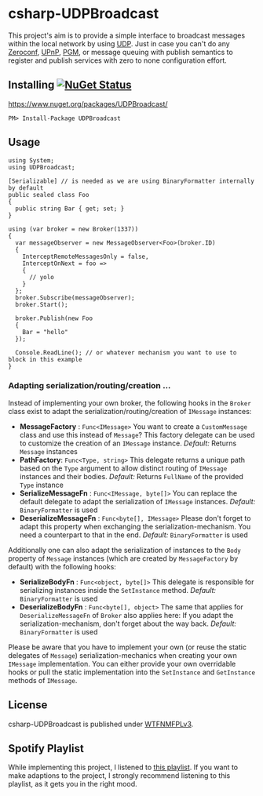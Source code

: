# csharp-UDPBroadcast

This project's aim is to provide a simple interface to broadcast messages within the local network by using [UDP](https://en.wikipedia.org/wiki/User_Datagram_Protocol). Just in case you can't do any [Zeroconf](https://en.wikipedia.org/wiki/Zero-configuration_networking), [UPnP](https://en.wikipedia.org/wiki/Universal_Plug_and_Play), [PGM](https://en.wikipedia.org/wiki/Pragmatic_General_Multicast), or message queuing with publish semantics to register and publish services with zero to none configuration effort.

## Installing [![NuGet Status](http://img.shields.io/nuget/v/UDPBroadcast.svg?style=flat)](https://www.nuget.org/packages/UDPBroadcast/)

https://www.nuget.org/packages/UDPBroadcast/

    PM> Install-Package UDPBroadcast

## Usage

	using System;    
	using UDPBroadcast;
    
    [Serializable] // is needed as we are using BinaryFormatter internally by default
	public sealed class Foo
    {
      public string Bar { get; set; }
    }
    
    using (var broker = new Broker(1337))
	{
      var messageObserver = new MessageObserver<Foo>(broker.ID)
      {
        InterceptRemoteMessagesOnly = false,
        InterceptOnNext = foo =>
        {
          // yolo
        }
      };
      broker.Subscribe(messageObserver);
      broker.Start();
    
      broker.Publish(new Foo
	  {
	    Bar = "hello"
	  });

	  Console.ReadLine(); // or whatever mechanism you want to use to block in this example
	}

### Adapting serialization/routing/creation ...

Instead of implementing your own broker, the following hooks in the `Broker` class exist to adapt the serialization/routing/creation of `IMessage` instances:

- **MessageFactory** : `Func<IMessage>`
You want to create a `CustomMessage` class and use this instead of `Message`? This factory delegate can be used to customize the creation of an `IMessage` instance.
*Default:* Returns `Message` instances
- **PathFactory**: `Func<Type, string>`
This delegate returns a unique path based on the `Type` argument to allow distinct routing of `IMessage` instances and their bodies.
*Default:* Returns `FullName` of the provided `Type` instance
- **SerializeMessageFn** : `Func<IMessage, byte[]>`
You can replace the default delegate to adapt the serialization of `IMessage` instances.
*Default:* `BinaryFormatter` is used
- **DeserializeMessageFn** : `Func<byte[], IMessage>`
Please don't forget to adapt this property when exchanging the serialization-mechanism. You need a counterpart to that in the end.
*Default:* `BinaryFormatter` is used

Additionally one can also adapt the serialization of instances to the `Body` property of `Message` instances (which are created by `MessageFactory` by default) with the following hooks:

- **SerializeBodyFn** : `Func<object, byte[]>`
This delegate is responsible for serializing instances inside the `SetInstance` method.
*Default:* `BinaryFormatter` is used
- **DeserializeBodyFn** : `Func<byte[], object>`
The same that applies for `DeserializeMessageFn` of `Broker` also applies here: If you adapt the serialization-mechanism, don't forget about the way back.
*Default:* `BinaryFormatter` is used    

Please be aware that you have to implement your own (or reuse the static delegates of `Message`) serialization-mechanics when creating your own `IMessage` implementation. You can either provide your own overridable hooks or pull the static implementation into the `SetInstance` and `GetInstance` methods of `IMessage`.

## License

csharp-UDPBroadcast is published under [WTFNMFPLv3](http://andreas.niedermair.name/introducing-wtfnmfplv3).

## Spotify Playlist

While implementing this project, I listened to [this playlist](https://open.spotify.com/user/dittodhole/playlist/4iTsAO3Az90sdVJY4AX8di). If you want to make adaptions to the project, I strongly recommend listening to this playlist, as it gets you in the right mood.